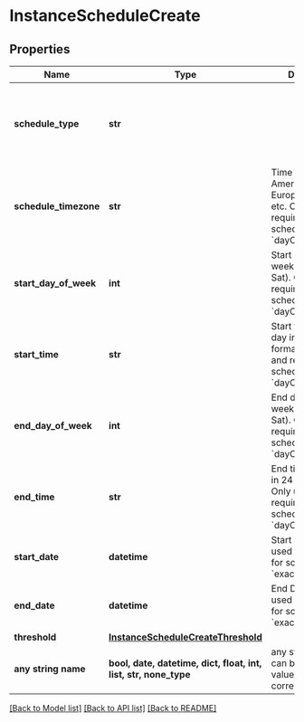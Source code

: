 # InstanceScheduleCreate


## Properties
Name | Type | Description | Notes
------------ | ------------- | ------------- | -------------
**schedule_type** | **str** |  | [optional]  if omitted the server will use the default value of "dayOfWeek"
**schedule_timezone** | **str** | Time Zone eg. America/New_York, Europe/Amsterdam, etc. Only used and required for scheduleType &#x60;dayOfWeek&#x60; | [optional]  if omitted the server will use the default value of "UTC"
**start_day_of_week** | **int** | Start day of the week 1-7 (Sun-Sat). Only used and required for scheduleType &#x60;dayOfWeek&#x60; | [optional] 
**start_time** | **str** | Start time of the day in 24-hour format. Only used and required for scheduleType &#x60;dayOfWeek&#x60; | [optional] 
**end_day_of_week** | **int** | End day of the week 1-7 (Sun-Sat). Only used and required for scheduleType &#x60;dayOfWeek&#x60; | [optional] 
**end_time** | **str** | End time of the day in 24-hour format. Only used and required for scheduleType &#x60;dayOfWeek&#x60; | [optional] 
**start_date** | **datetime** | Start Date. Only used and required for scheduleType &#x60;exact&#x60; | [optional] 
**end_date** | **datetime** | End Date. Only used and required for scheduleType &#x60;exact&#x60; | [optional] 
**threshold** | [**InstanceScheduleCreateThreshold**](InstanceScheduleCreateThreshold.md) |  | [optional] 
**any string name** | **bool, date, datetime, dict, float, int, list, str, none_type** | any string name can be used but the value must be the correct type | [optional]

[[Back to Model list]](../README.md#documentation-for-models) [[Back to API list]](../README.md#documentation-for-api-endpoints) [[Back to README]](../README.md)


